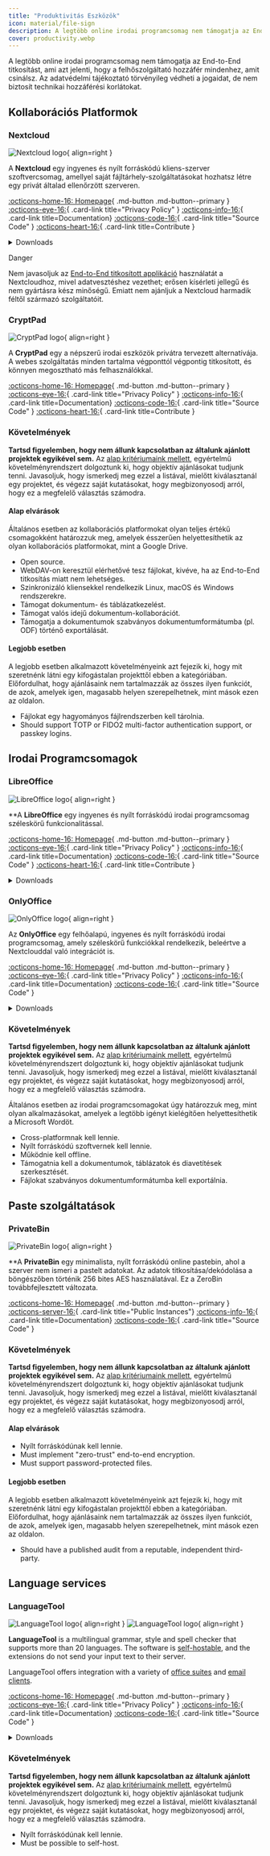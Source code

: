 ```yaml
---
title: "Produktivitás Eszközök"
icon: material/file-sign
description: A legtöbb online irodai programcsomag nem támogatja az End-to-End titkosítást, ami azt jelenti, hogy a felhőszolgáltató hozzáfér mindenhez, amit csinálsz.
cover: productivity.webp
---
```


<!-- markdownlint-disable MD024 -->
A legtöbb online irodai programcsomag nem támogatja az End-to-End titkosítást, ami azt jelenti, hogy a felhőszolgáltató hozzáfér mindenhez, amit csinálsz. Az adatvédelmi tájékoztató törvényileg védheti a jogaidat, de nem biztosít technikai hozzáférési korlátokat.

## Kollaborációs Platformok

### Nextcloud

<div class="admonition recommendation" markdown>

![Nextcloud logo](assets/img/cloud/nextcloud.svg){ align=right }

A **Nextcloud** egy ingyenes és nyílt forráskódú kliens-szerver szoftvercsomag, amellyel saját fájltárhely-szolgáltatásokat hozhatsz létre egy privát általad ellenőrzött szerveren.

[:octicons-home-16: Homepage](https://nextcloud.com){ .md-button .md-button--primary }
[:octicons-eye-16:](https://nextcloud.com/privacy){ .card-link title="Privacy Policy" }
[:octicons-info-16:](https://nextcloud.com/support){ .card-link title=Documentation}
[:octicons-code-16:](https://github.com/nextcloud){ .card-link title="Source Code" }
[:octicons-heart-16:](https://nextcloud.com/contribute){ .card-link title=Contribute }

<details class="downloads" markdown>
<summary>Downloads</summary>

- [:simple-googleplay: Google Play](https://play.google.com/store/apps/details?id=com.nextcloud.client)
- [:simple-appstore: App Store](https://apps.apple.com/app/id1125420102)
- [:simple-github: GitHub](https://github.com/nextcloud/android/releases)
- [:simple-windows11: Windows](https://nextcloud.com/install/#install-clients)
- [:simple-apple: macOS](https://nextcloud.com/install/#install-clients)
- [:simple-linux: Linux](https://nextcloud.com/install/#install-clients)

</details>

</div>

<div class="admonition danger" markdown>
<p class="admonition-title">Danger</p>

Nem javasoljuk az [End-to-End titkosított applikáció](https://apps.nextcloud.com/apps/end_to_end_encryption) használatát a Nextcloudhoz, mivel adatvesztéshez vezethet; erősen kísérleti jellegű és nem gyártásra kész minőségű. Emiatt nem ajánljuk a Nextcloud harmadik féltől származó szolgáltatóit.

</div>

### CryptPad

<div class="admonition recommendation" markdown>

![CryptPad logo](assets/img/productivity/cryptpad.svg){ align=right }

A **CryptPad** egy a népszerű irodai eszközök privátra tervezett alternatívája. A webes szolgáltatás minden tartalma végponttól végpontig titkosított, és könnyen megosztható más felhasználókkal.

[:octicons-home-16: Homepage](https://cryptpad.fr){ .md-button .md-button--primary }
[:octicons-eye-16:](https://cryptpad.fr/pad/#/2/pad/view/GcNjAWmK6YDB3EO2IipRZ0fUe89j43Ryqeb4fjkjehE){ .card-link title="Privacy Policy" }
[:octicons-info-16:](https://docs.cryptpad.fr){ .card-link title=Documentation}
[:octicons-code-16:](https://github.com/xwiki-labs/cryptpad){ .card-link title="Source Code" }
[:octicons-heart-16:](https://opencollective.com/cryptpad){ .card-link title=Contribute }

</details>

</div>

### Követelmények

**Tartsd figyelemben, hogy nem állunk kapcsolatban az általunk ajánlott projektek egyikével sem.** Az [alap kritériumaink mellett](about/criteria.md), egyértelmű követelményrendszert dolgoztunk ki, hogy objektív ajánlásokat tudjunk tenni. Javasoljuk, hogy ismerkedj meg ezzel a listával, mielőtt kiválasztanál egy projektet, és végezz saját kutatásokat, hogy megbizonyosodj arról, hogy ez a megfelelő választás számodra.

#### Alap elvárások

Általános esetben az kollaborációs platformokat olyan teljes értékű csomagokként határozzuk meg, amelyek ésszerűen helyettesíthetik az olyan kollaborációs platformokat, mint a Google Drive.

- Open source.
- WebDAV-on keresztül elérhetővé tesz fájlokat, kivéve, ha az End-to-End titkosítás miatt nem lehetséges.
- Szinkronizáló kliensekkel rendelkezik Linux, macOS és Windows rendszerekre.
- Támogat dokumentum- és táblázatkezelést.
- Támogat valós idejű dokumentum-kollaborációt.
- Támogatja a dokumentumok szabványos dokumentumformátumba (pl. ODF) történő exportálását.

#### Legjobb esetben

A legjobb esetben alkalmazott követelményeink azt fejezik ki, hogy mit szeretnénk látni egy kifogástalan projekttől ebben a kategóriában. Előfordulhat, hogy ajánlásaink nem tartalmazzák az összes ilyen funkciót, de azok, amelyek igen, magasabb helyen szerepelhetnek, mint mások ezen az oldalon.

- Fájlokat egy hagyományos fájlrendszerben kell tárolnia.
- Should support TOTP or FIDO2 multi-factor authentication support, or passkey logins.

## Irodai Programcsomagok

### LibreOffice

<div class="admonition recommendation" markdown>

![LibreOffice logo](assets/img/productivity/libreoffice.svg){ align=right }

**A **LibreOffice** egy ingyenes és nyílt forráskódú irodai programcsomag széleskörű funkcionalitással.

[:octicons-home-16: Homepage](https://libreoffice.org){ .md-button .md-button--primary }
[:octicons-eye-16:](https://libreoffice.org/about-us/privacy/privacy-policy-en){ .card-link title="Privacy Policy" }
[:octicons-info-16:](https://documentation.libreoffice.org/en/english-documentation){ .card-link title=Documentation}
[:octicons-code-16:](https://libreoffice.org/about-us/source-code){ .card-link title="Source Code" }
[:octicons-heart-16:](https://libreoffice.org/donate){ .card-link title=Contribute }

<details class="downloads" markdown>
<summary>Downloads</summary>

- [:simple-googleplay: Google Play](https://libreoffice.org/download/android-and-ios)
- [:simple-appstore: App Store](https://libreoffice.org/download/android-and-ios)
- [:simple-windows11: Windows](https://libreoffice.org/download/download)
- [:simple-apple: macOS](https://libreoffice.org/download/download)
- [:simple-linux: Linux](https://libreoffice.org/download/download)
- [:simple-flathub: Flathub](https://flathub.org/apps/details/org.libreoffice.LibreOffice)

</details>

</div>

### OnlyOffice

<div class="admonition recommendation" markdown>

![OnlyOffice logo](assets/img/productivity/onlyoffice.svg){ align=right }

Az **OnlyOffice** egy felhőalapú, ingyenes és nyílt forráskódú irodai programcsomag, amely széleskörű funkciókkal rendelkezik, beleértve a Nextclouddal való integrációt is.

[:octicons-home-16: Homepage](https://onlyoffice.com){ .md-button .md-button--primary }
[:octicons-eye-16:](https://help.onlyoffice.com/products/files/doceditor.aspx?fileid=5048502&doc=SXhWMEVzSEYxNlVVaXJJeUVtS0kyYk14YWdXTEFUQmRWL250NllHNUFGbz0_IjUwNDg1MDIi0){ .card-link title="Privacy Policy" }
[:octicons-info-16:](https://helpcenter.onlyoffice.com/userguides.aspx){ .card-link title=Documentation}
[:octicons-code-16:](https://github.com/ONLYOFFICE){ .card-link title="Source Code" }

<details class="downloads" markdown>
<summary>Downloads</summary>

- [:simple-googleplay: Google Play](https://play.google.com/store/apps/details?id=com.onlyoffice.documents)
- [:simple-appstore: App Store](https://apps.apple.com/app/id944896972)
- [:simple-windows11: Windows](https://onlyoffice.com/download-desktop.aspx)
- [:simple-apple: macOS](https://onlyoffice.com/download-desktop.aspx)
- [:simple-linux: Linux](https://onlyoffice.com/download-desktop.aspx)
- [:simple-flathub: Flathub](https://flathub.org/apps/details/org.onlyoffice.desktopeditors)

</details>

</div>

### Követelmények

**Tartsd figyelemben, hogy nem állunk kapcsolatban az általunk ajánlott projektek egyikével sem.** Az [alap kritériumaink mellett](about/criteria.md), egyértelmű követelményrendszert dolgoztunk ki, hogy objektív ajánlásokat tudjunk tenni. Javasoljuk, hogy ismerkedj meg ezzel a listával, mielőtt kiválasztanál egy projektet, és végezz saját kutatásokat, hogy megbizonyosodj arról, hogy ez a megfelelő választás számodra.

Általános esetben az irodai programcsomagokat úgy határozzuk meg, mint olyan alkalmazásokat, amelyek a legtöbb igényt kielégítően helyettesíthetik a Microsoft Wordöt.

- Cross-platformnak kell lennie.
- Nyílt forráskódú szoftvernek kell lennie.
- Működnie kell offline.
- Támogatnia kell a dokumentumok, táblázatok és diavetítések szerkesztését.
- Fájlokat szabványos dokumentumformátumba kell exportálnia.

## Paste szolgáltatások

### PrivateBin

<div class="admonition recommendation" markdown>

![PrivateBin logo](assets/img/productivity/privatebin.svg){ align=right }

**A **PrivateBin** egy minimalista, nyílt forráskódú online pastebin, ahol a szerver nem ismeri a pastelt adatokat. Az adatok titkosítása/dekódolása a böngészőben történik 256 bites AES használatával. Ez a ZeroBin továbbfejlesztett változata.

[:octicons-home-16: Homepage](https://privatebin.info){ .md-button .md-button--primary }
[:octicons-server-16:](https://privatebin.info/directory){ .card-link title="Public Instances"}
[:octicons-info-16:](https://github.com/PrivateBin/PrivateBin/wiki/FAQ){ .card-link title=Documentation}
[:octicons-code-16:](https://github.com/PrivateBin/PrivateBin){ .card-link title="Source Code" }

</div>

### Követelmények

**Tartsd figyelemben, hogy nem állunk kapcsolatban az általunk ajánlott projektek egyikével sem.** Az [alap kritériumaink mellett](about/criteria.md), egyértelmű követelményrendszert dolgoztunk ki, hogy objektív ajánlásokat tudjunk tenni. Javasoljuk, hogy ismerkedj meg ezzel a listával, mielőtt kiválasztanál egy projektet, és végezz saját kutatásokat, hogy megbizonyosodj arról, hogy ez a megfelelő választás számodra.

#### Alap elvárások

- Nyílt forráskódúnak kell lennie.
- Must implement "zero-trust" end-to-end encryption.
- Must support password-protected files.

#### Legjobb esetben

A legjobb esetben alkalmazott követelményeink azt fejezik ki, hogy mit szeretnénk látni egy kifogástalan projekttől ebben a kategóriában. Előfordulhat, hogy ajánlásaink nem tartalmazzák az összes ilyen funkciót, de azok, amelyek igen, magasabb helyen szerepelhetnek, mint mások ezen az oldalon.

- Should have a published audit from a reputable, independent third-party.

## Language services

### LanguageTool

<div class="admonition recommendation" markdown>

![LanguageTool logo](assets/img/productivity/languagetool.svg#only-light){ align=right }
![LanguageTool logo](assets/img/productivity/languagetool-dark.svg#only-dark){ align=right }

**LanguageTool** is a multilingual grammar, style and spell checker that supports more than 20 languages. The software is [self-hostable](https://dev.languagetool.org/http-server), and the extensions do not send your input text to their server.

  LanguageTool offers integration with a variety of [office suites](https://languagetool.org/services#text_editors) and [email clients](https://languagetool.org/services#mail_clients).

[:octicons-home-16: Homepage](https://languagetool.org){ .md-button .md-button--primary }
[:octicons-eye-16:](https://languagetool.org/legal/privacy){ .card-link title="Privacy Policy" }
[:octicons-info-16:](https://languagetooler.freshdesk.com/en/support/solutions){ .card-link title=Documentation}
[:octicons-code-16:](https://github.com/languagetool-org){ .card-link title="Source Code" }

<details class="downloads" markdown>
<summary>Downloads</summary>

- [:simple-appstore: App Store](https://apps.apple.com/app/id1534275760)
- [:simple-windows11: Windows](https://languagetool.org/windows-desktop)
- [:simple-apple: macOS](https://languagetool.org/mac-desktop)
- [:simple-firefoxbrowser: Firefox](https://addons.mozilla.org/firefox/addon/languagetool)
- [:simple-googlechrome: Chrome](https://chrome.google.com/webstore/detail/grammar-and-spell-checker/oldceeleldhonbafppcapldpdifcinji)
- [:simple-microsoftedge: Edge](https://microsoftedge.microsoft.com/addons/detail/hfjadhjooeceemgojogkhlppanjkbobc)
- [:simple-safari: Safari](https://apps.apple.com/app/id1534275760)

</details>

</div>

### Követelmények

**Tartsd figyelemben, hogy nem állunk kapcsolatban az általunk ajánlott projektek egyikével sem.** Az [alap kritériumaink mellett](about/criteria.md), egyértelmű követelményrendszert dolgoztunk ki, hogy objektív ajánlásokat tudjunk tenni. Javasoljuk, hogy ismerkedj meg ezzel a listával, mielőtt kiválasztanál egy projektet, és végezz saját kutatásokat, hogy megbizonyosodj arról, hogy ez a megfelelő választás számodra.

- Nyílt forráskódúnak kell lennie.
- Must be possible to self-host.
